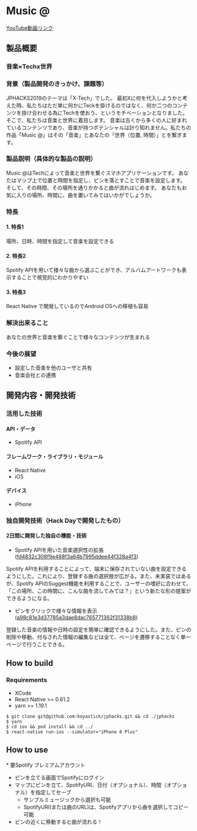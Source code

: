 # Music @
[YouTube動画リンク](https://youtu.be/q3ngb08tuZI)
## 製品概要
### 音楽×Techx世界

### 背景（製品開発のきっかけ、課題等）
JPHACKS2019のテーマは「X-Tech」でした。
最初Xに何を代入しようかと考えた時、私たちはただ単に何かにTeckを掛けるのではなく、何か二つのコンテンツを掛け合わせる為にTechを使おう、というモチベーションとなりました。
そこで、私たちは音楽と世界に着目します。
音楽は古くから多くの人に好まれているコンテンツであり、音楽が持つポテンシャルは計り知れません。私たちの作品「Music @」はその「音楽」とあなたの「世界（位置, 時間）」とを繋ぎます。

### 製品説明（具体的な製品の説明）
Music @はTechによって音楽と世界を繋ぐスマホアプリケーションです。
あなたはマップ上で位置と時間を指定し、ピンを落とすことで音楽を設定します。
そして、その時間、その場所を通りかかると曲が流れはじめます。
あなたもお気に入りの場所、時間に、曲を置いてみてはいかがでしょうか。

### 特長

#### 1. 特長1
場所、日時、時間を指定して音楽を設定できる
#### 2. 特長2
Spotify APIを用いて様々な曲から選ぶことができ、アルバムアートワークも表示することで視覚的にわかりやすい
#### 3. 特長3
React Native で開発しているのでAndroid OSへの移植も容易

### 解決出来ること
あなたの世界と音楽を繋ぐことで様々なコンテンツが生まれる

### 今後の展望
* 設定した音楽を他のユーザと共有
* 音楽会社との連携

## 開発内容・開発技術
### 活用した技術
#### API・データ
* Spotify API

#### フレームワーク・ライブラリ・モジュール
* React Native
* iOS

#### デバイス
* iPhone

### 独自開発技術（Hack Dayで開発したもの）
#### 2日間に開発した独自の機能・技術
* Spotify APIを用いた音楽選択性の拡張 ([fd4832c308f9e488f3a64b7995ddee44f328a4f3](https://github.com/jphacks/SD_1905/commit/fd4832c308f9e488f3a64b7995ddee44f328a4f3))

Spotify APIを利用することによって、端末に保存されていない曲を設定できるようにした。これにより、登録する曲の選択肢が広がる。また、未実装ではあるが、Spotify APIのSuggest機能を利用することで、ユーザーの嗜好に合わせて、「この場所、この時間に、こんな曲を流してみては？」という新たな形の提案ができるようになる。

* ピンをクリックで様々な情報を表示 ([a98c81e3d37785a3dae8dac765771362f31338b8](https://github.com/jphacks/SD_1905/commit/a98c81e3d37785a3dae8dac765771362f31338b8))

登録した音楽の情報や日時の設定を簡単に確認できるようにした。また、ピンの削除や移動、付与された情報の編集などは全て、ページを遷移することなく単一ページで行うことできる。

## How to build

### Requirements

* XCode
* React Native >= 0.61.2
* yarn >= 1.19.1

```
$ git clone git@github.com:koyastick/jphacks.git && cd ./jphacks
$ yarn
$ cd ios && pod install && cd ../
$ react-native run-ios --simulator="iPhone 8 Plus"
```

## How to use

\* 要Spotify プレミアムアカウント

* ピンを立てる画面でSpotifyにログイン
* マップにピンを立て、SpotifyURI、日付（オプショナル）、時間（オプショナル）を指定してセーブ
  * サンプルミュージックから選択も可能
  * SpotifyURI(または曲のURL)は、Spotifyアプリから曲を選択してコピー可能
* ピンの近くに移動すると曲が流れる！
